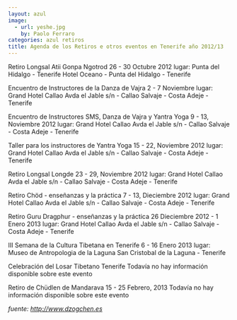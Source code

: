 ```yaml
---
layout: azul
image:
  - url: yeshe.jpg
    by: Paolo Ferraro
categories: azul retiros
title: Agenda de los Retiros e otros eventos en Tenerife año 2012/13
---
```

Retiro Longsal Atii Gonpa Ngotrod
26 - 30 Octubre 2012
lugar: Punta del Hidalgo - Tenerife
Hotel Oceano - Punta del Hidalgo - Tenerife

Encuentro de Instructores de la Danza de Vajra
2 - 7 Noviembre
lugar: Grand Hotel Callao
Avda el Jable s/n - Callao Salvaje  -  Costa Adeje  -  Tenerife

Encuentro de Instructores SMS, Danza de Vajra y Yantra Yoga
9 - 13, Noviembre 2012
lugar: Grand Hotel Callao
Avda el Jable s/n - Callao Salvaje  -  Costa Adeje  -  Tenerife

Taller para los instructores de Yantra Yoga
15 - 22, Noviembre 2012
lugar: Grand Hotel Callao
Avda el Jable s/n - Callao Salvaje  -  Costa Adeje  -  Tenerife

Retiro Longsal Longde
23 - 29, Noviembre 2012
lugar: Grand Hotel Callao
Avda el Jable s/n  -  Callao Salvaje  -  Costa Adeje  -  Tenerife

Retiro Chöd  -  enseñanzas y la práctica
7 - 13, Dieciembre 2012
lugar: Grand Hotel Callao
Avda el Jable s/n  -  Callao Salvaje  -  Costa Adeje  -  Tenerife

Retiro Guru Dragphur  -   enseñanzas y la práctica
26 Dieciembre 2012 - 1 Enero 2013
lugar: Grand Hotel Callao
Avda el Jable s/n  -  Callao Salvaje  -  Costa Adeje  -  Tenerife

III Semana de la Cultura Tibetana en Tenerife
6 - 16 Enero 2013
lugar: Museo de Antropologia de la Laguna
San Cristobal de la Laguna - Tenerife

Celebración del Losar Tibetano
Tenerife
Todavía no hay información disponible sobre este evento

Retiro de Chüdlen de Mandarava 
15 - 25 Febrero, 2013
Todavía no hay información disponible sobre este evento

*fuente: <http://www.dzogchen.es>*